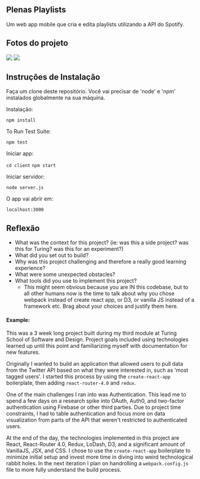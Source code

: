 ## Plenas Playlists

Um web app mobile que cria e edita playlists utilizando a API do Spotify.

## Fotos do projeto

![](assets/img/screenshot1.jpg)
![](assets/img/screenshot2.jpg)

## Instruções de Instalação

Faça um clone deste repositório. Você vai precisar de 'node' e 'npm' instalados globalmente na sua máquina.

Instalação:

`npm install`  

To Run Test Suite:  

`npm test`  

Iniciar app:

`cd client`
`npm start` 

Iniciar servidor:

`node server.js`

O app vai abrir em:

`localhost:3000`  

## Reflexão

  - What was the context for this project? (ie: was this a side project? was this for Turing? was this for an experiment?)
  - What did you set out to build?
  - Why was this project challenging and therefore a really good learning experience?
  - What were some unexpected obstacles?
  - What tools did you use to implement this project?
      - This might seem obvious because you are IN this codebase, but to all other humans now is the time to talk about why you chose webpack instead of create react app, or D3, or vanilla JS instead of a framework etc. Brag about your choices and justify them here.  

#### Example:  

This was a 3 week long project built during my third module at Turing School of Software and Design. Project goals included using technologies learned up until this point and familiarizing myself with documentation for new features.  

Originally I wanted to build an application that allowed users to pull data from the Twitter API based on what they were interested in, such as 'most tagged users'. I started this process by using the `create-react-app` boilerplate, then adding `react-router-4.0` and `redux`.  

One of the main challenges I ran into was Authentication. This lead me to spend a few days on a research spike into OAuth, Auth0, and two-factor authentication using Firebase or other third parties. Due to project time constraints, I had to table authentication and focus more on data visualization from parts of the API that weren't restricted to authenticated users.

At the end of the day, the technologies implemented in this project are React, React-Router 4.0, Redux, LoDash, D3, and a significant amount of VanillaJS, JSX, and CSS. I chose to use the `create-react-app` boilerplate to minimize initial setup and invest more time in diving into weird technological rabbit holes. In the next iteration I plan on handrolling a `webpack.config.js` file to more fully understand the build process.